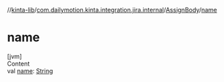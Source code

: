 //[kinta-lib](../../../index.md)/[com.dailymotion.kinta.integration.jira.internal](../index.md)/[AssignBody](index.md)/[name](name.md)



# name  
[jvm]  
Content  
val [name](name.md): [String](https://kotlinlang.org/api/latest/jvm/stdlib/kotlin/-string/index.html)  



